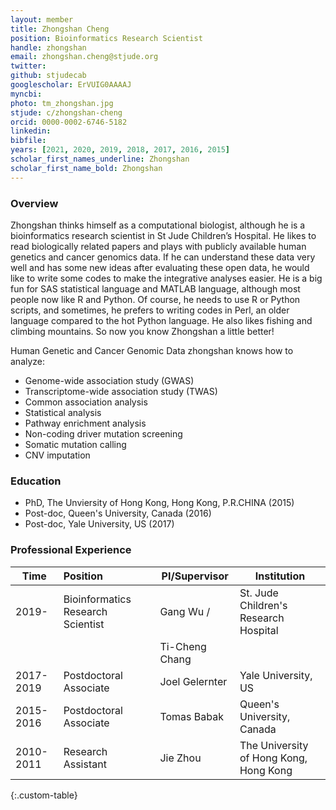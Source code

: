 ```yaml
---
layout: member
title: Zhongshan Cheng
position: Bioinformatics Research Scientist
handle: zhongshan
email: zhongshan.cheng@stjude.org
twitter:
github: stjudecab
googlescholar: ErVUIG0AAAAJ
myncbi:
photo: tm_zhongshan.jpg
stjude: c/zhongshan-cheng
orcid: 0000-0002-6746-5182
linkedin:
bibfile:
years: [2021, 2020, 2019, 2018, 2017, 2016, 2015]
scholar_first_names_underline: Zhongshan
scholar_first_name_bold: Zhongshan
---
```


### Overview
Zhongshan thinks himself as a computational biologist, although he is a bioinformatics research scientist in St Jude Children’s Hospital. He likes to read biologically related papers and plays with publicly available human genetics and cancer genomics data. If he can understand these data very well and has some new ideas after evaluating these open data, he would like to write some codes to make the integrative analyses easier. He is a big fun for SAS statistical language and MATLAB language, although most people now like R and Python. Of course, he needs to use R or Python scripts, and sometimes, he prefers to writing codes in Perl, an older language compared to the hot Python language. He also likes fishing and climbing mountains. So now you know Zhongshan a little better!

Human Genetic and Cancer Genomic Data zhongshan knows how to analyze:

- Genome-wide association study (GWAS)
- Transcriptome-wide association study (TWAS)
- Common association analysis
- Statistical analysis
- Pathway enrichment analysis
- Non-coding driver mutation screening
- Somatic mutation calling
- CNV imputation


### Education
- PhD, The Unviersity of Hong Kong, Hong Kong, P.R.CHINA (2015)
- Post-doc, Queen's University, Canada (2016)
- Post-doc, Yale University, US (2017)

### Professional Experience

Time        | Position                          | PI/Supervisor  | Institution                            |
----------- | :-----------                      | -----------    | -----------                            |
2019-       | Bioinformatics Research Scientist | Gang Wu /      | St. Jude Children's Research Hospital  |
            |                                   | Ti-Cheng Chang |                                        |
2017-2019   | Postdoctoral Associate            | Joel Gelernter | Yale University, US                    |
2015-2016   | Postdoctoral Associate            | Tomas Babak    | Queen's University, Canada             |
2010-2011   | Research Assistant                | Jie Zhou       | The University of Hong Kong, Hong Kong |
{:.custom-table}

